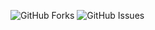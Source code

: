 ![GitHub Forks](https://img.shields.io/github/forks/your-username/repo-name?style=social)
![GitHub Issues](https://img.shields.io/github/issues/your-username/repo-name)

